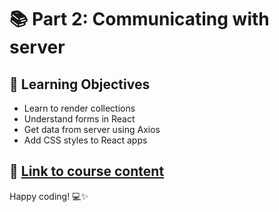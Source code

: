 # 📚 Part 2: Communicating with server

## 🎯 Learning Objectives
- Learn to render collections
- Understand forms in React
- Get data from server using Axios
- Add CSS styles to React apps

## 🔗 [Link to course content](https://fullstackopen.com/en/part2)

Happy coding! 💻✨
